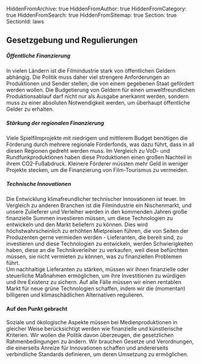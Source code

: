 HiddenFromArchive: true
HiddenFromAuthor: true
HiddenFromCategory: true
HiddenFromSearch: true
HiddenFromSitemap: true
Section: true
SectionId: laws

## Gesetzgebung und Regulierungen

##### Öffentliche Finanzierung

In vielen Ländern ist die Filmindustrie stark von öffentlichen Geldern abhängig. Die Politik muss daher viel strengere Anforderungen an Produktionen und Sender stellen, die von einem gegebenen Staat gefördert werden wollen. Die Budgetierung von Geldern für einen umweltfreundlichen Produktionsablauf darf nicht nur als Ausgabe anerkannt werden, sondern muss zu einer absoluten Notwendigkeit werden, um überhaupt öffentliche Gelder zu erhalten.

##### Stärkung der regionalen Finanzierung

Viele Spielfilmprojekte mit niedrigem und mittlerem Budget benötigen die Förderung durch mehrere regionale Förderfonds, was dazu führt, dass in all diesen Regionen gedreht werden muss. Im Vergleich zu VoD- und Rundfunkproduktionen haben diese Produktionen einen großen Nachteil in ihrem CO2-Fußabdruck. Kleinere Förderer müssten mehr Geld in weniger Projekte stecken, um die Finanzierung von Film-Tourismus zu vermeiden.

##### Technische Innovationen

Die Entwicklung klimafreundlicher technischer Innovationen ist teuer. Im Vergleich zu anderen Branchen ist die Filmindustrie ein Nischenmarkt, und unsere Zulieferer und Verleiher werden in den kommenden Jahren große finanzielle Summen investieren müssen, um diese Technologien zu entwickeln und den Markt beliefern zu können. Dies wird höchstwahrscheinlich zu erhöhten Mietpreisen führen, die von Seiten der Produzenten gerne vermieden werden - Lieferanten, die bereit sind, zu investieren und diese Technologien zu entwickeln, werden Schwierigkeiten haben, diese an die Technikverleiher zu verkaufen, weil diese befürchten müssen, sie nicht vermieten zu können, was zu finanziellen Problemen führt.   
Um nachhaltige Lieferanten zu stärken, müssen wir ihnen finanzielle oder steuerliche Maßnahmen ermöglichen, um ihre Investitionen zu würdigen und ihre Existenz zu sichern. Auf alle Fälle müssen wir einen rentablen Markt für neue grüne Technologien schaffen, indem wir die  <span class="font-weight-light">(momentan)</span> billigeren und klimaschädlichen Alternativen regulieren.

#### Auf den Punkt gebracht

Soziale und ökologische Aspekte müssen bei Medienproduktionen in gleicher Weise berücksichtigt werden wie finanzielle und künstlerische Kriterien. Wir wollen die Politik davon überzeugen, die gesetzlichen Rahmenbedingungen zu ändern. Wir brauchen Gesetze und Verordnungen, die einerseits Anreize für Innovationen schaffen und andererseits verbindliche Standards definieren, um deren Umsetzung zu ermöglichen.
